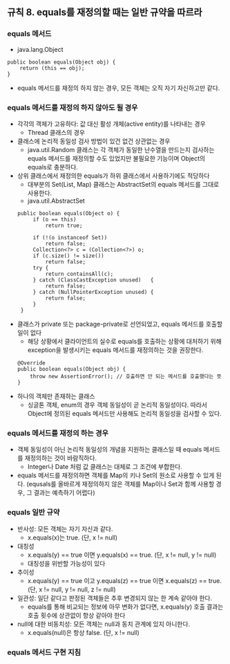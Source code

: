 ## 규칙 8. equals를 재정의할 때는 일반 규약을 따르라

### equals 메서드
 * java.lang.Object
 ```
 public boolean equals(Object obj) {
     return (this == obj);
 }
 ```
 * equals 메서드를 재정의 하지 않는 경우, 모든 객체는 오직 자기 자신하고만 같다.

### equals 메서드를 재정의 하지 않아도 될 경우
 * 각각의 객체가 고유하다: 값 대신 활성 개체(active entity)를 나타내는 경우
   * Thread 클래스의 경우
 * 클래스에 논리적 동일성 검사 방법이 있건 없건 상관없는 경우
   * java.util.Random 클래스는 각 객체가 동일한 난수열을 만드는지 검사하는 equals 메서드를 재정의할 수도 있었지만 불필요한 기능이며 Object의 equals로 충분하다.
 * 상위 클래스에서 재정의한 equals가 하위 클래스에서 사용하기에도 적당하다
   * 대부분의 Set(List, Map) 클래스는 AbstractSet의 equals 메서드를 그대로 사용한다.
   * java.util.AbstractSet
   ```
   public boolean equals(Object o) {
        if (o == this)
            return true;

        if (!(o instanceof Set))
            return false;
        Collection<?> c = (Collection<?>) o;
        if (c.size() != size())
            return false;
        try {
            return containsAll(c);
        } catch (ClassCastException unused)   {
            return false;
        } catch (NullPointerException unused) {
            return false;
        }
    }
   ```
 * 클래스가 private 또는 package-private로 선언되었고, equals 메서드를 호출할 일이 없다
   * 해당 상황에서 클라이언트의 실수로 equals를 호출하는 상황에 대처하기 위해 exception을 발생시키는 equals 메서드를 재정의하는 것을 권장한다.
   ```
   @Override
   public boolean equals(Object obj) {
       throw new AssertionError(); // 호출하면 안 되는 메서드를 호출했다는 뜻
   }
   ```
 * 하나의 객체만 존재하는 클래스
   * 싱글톤 객체, enum의 경우 객체 동일성이 곧 논리적 동일성이다. 따라서 Object에 정의된 equals 메서드만 사용해도 논리적 동일성을 검사할 수 있다.

### equals 메서드를 재정의 하는 경우
 * 객체 동일성이 아닌 논리적 동일성의 개념을 지원하는 클래스일 때 equals 메서드를 재정의하는 것이 바람직하다.
   * Integer나 Date 처럼 값 클래스는 대체로 그 조건에 부합한다.
 * equals 메서드를 재정의하면 객체를 Map의 키나 Set의 원소로 사용할 수 있게 된다. (equsals를 올바르게 재정의하지 않은 객체를 Map이나 Set과 함께 사용할 경우, 그 결과는 예측하기 어렵다)
 
### equals 일반 규약
 * 반사성: 모든 객체는 자기 자신과 같다.
   * x.equals(x)는 true. (단, x != null)
 * 대칭성
   * x.equals(y) == true 이면 y.equals(x) == true. (단, x != null, y != null)
   * 대칭성을 위반할 가능성이 있다
 * 추이성
   * x.equals(y) == true 이고 y.equals(z) == true 이면 x.equals(z) == true. (단, x != null, y != null, z != null)
 * 일관성: 일단 같다고 판정된 객체들은 추후 변경되지 않는 한 계속 같아야 한다.
   * equals를 통해 비교되는 정보에 아무 변화가 없다면, x.equals(y) 호출 결과는 호출 횟수에 상관없이 항상 같아야 한다
 * null에 대한 비동치성: 모든 객체는 null과 동치 관계에 있지 아니한다.
   * x.equals(null)은 항상 false. (단, x != null)
   
### equals 메서드 구현 지침
